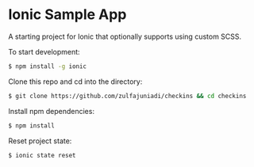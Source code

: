 Ionic Sample App
================

A starting project for Ionic that optionally supports using custom SCSS.

To start development:

```bash
$ npm install -g ionic
```

Clone this repo and cd into the directory:

```bash
$ git clone https://github.com/zulfajuniadi/checkins && cd checkins
```

Install npm dependencies:

```bash
$ npm install
```

Reset project state:

```bash
$ ionic state reset
```


